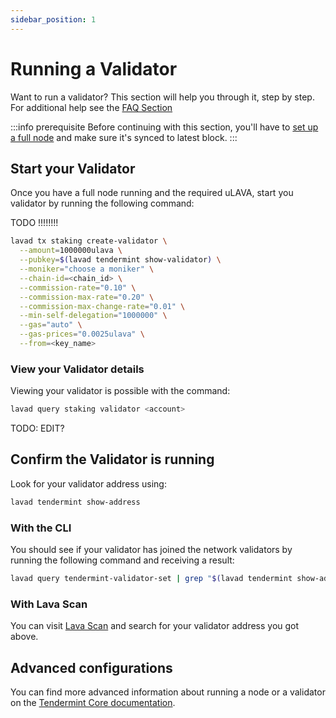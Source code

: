 ```yaml
---
sidebar_position: 1
---
```


# Running a Validator
Want to run a validator? This section will help you through it, step by step.
For additional help see the [FAQ Section](/validator/validator-faq.md)

:::info prerequisite
Before continuing with this section, you'll have to [set up a full node](/lava-blockchain/run-node.md) and make sure it's synced to latest block.
:::

## Start your Validator

Once you have a full node running and the required uLAVA, start you validator by running the following command:


TODO !!!!!!!!

```bash
lavad tx staking create-validator \
  --amount=1000000ulava \
  --pubkey=$(lavad tendermint show-validator) \
  --moniker="choose a moniker" \
  --chain-id=<chain_id> \
  --commission-rate="0.10" \
  --commission-max-rate="0.20" \
  --commission-max-change-rate="0.01" \
  --min-self-delegation="1000000" \
  --gas="auto" \
  --gas-prices="0.0025ulava" \
  --from=<key_name>
```

### View your Validator details
Viewing your validator is possible with the command:
```bash
lavad query staking validator <account>
```

TODO: EDIT?

## Confirm the Validator is running
Look for your validator address using:
```bash
lavad tendermint show-address
```

### With the CLI
You should see if your validator has joined the network validators by running the following command and receiving a result:
```bash
lavad query tendermint-validator-set | grep "$(lavad tendermint show-address)"
```

### With Lava Scan
You can visit [Lava Scan](/) and search for your validator address you got above.

## Advanced configurations
You can find more advanced information about running a node or a validator on the [Tendermint Core documentation](https://docs.tendermint.com/v0.35/nodes/).
